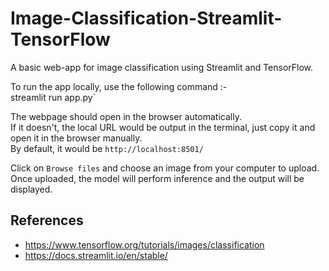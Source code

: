 # Image-Classification-Streamlit-TensorFlow
A basic web-app for image classification using Streamlit and TensorFlow.

To run the app locally, use the following command :-  
streamlit run app.py`  

The webpage should open in the browser automatically.  
If it doesn't, the local URL would be output in the terminal, just copy it and open it in the browser manually.  
By default, it would be `http://localhost:8501/`  

Click on `Browse files` and choose an image from your computer to upload.  
Once uploaded, the model will perform inference and the output will be displayed.  


## References

* https://www.tensorflow.org/tutorials/images/classification
* https://docs.streamlit.io/en/stable/
